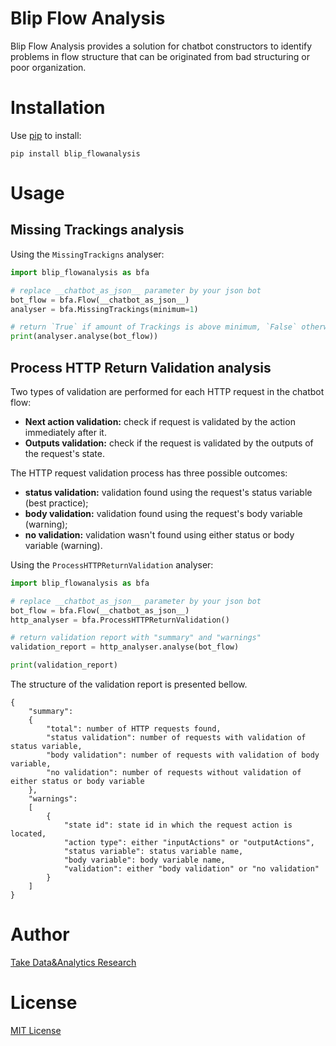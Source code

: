 # Blip Flow Analysis
Blip Flow Analysis provides a solution for chatbot constructors to identify problems in flow structure 
that can be originated from bad structuring or poor organization.

# Installation
Use [pip](https://pip.pypa.io/en/stable/) to install:

```shell script
pip install blip_flowanalysis
```

# Usage

## Missing Trackings analysis

Using the `MissingTrackigns` analyser:

```python
import blip_flowanalysis as bfa

# replace __chatbot_as_json__ parameter by your json bot
bot_flow = bfa.Flow(__chatbot_as_json__)
analyser = bfa.MissingTrackings(minimum=1)

# return `True` if amount of Trackings is above minimum, `False` otherwise
print(analyser.analyse(bot_flow)) 
```

## Process HTTP Return Validation analysis

Two types of validation are performed for each HTTP request in the chatbot flow:
 - **Next action validation:** check if request is validated by the action immediately after it.
 - **Outputs validation:** check if the request is validated by the outputs of the request's state.

The HTTP request validation process has three possible outcomes:
 - **status validation:** validation found using the request's status variable (best practice);
 - **body validation:** validation found using the request's body variable (warning);
 - **no validation:** validation wasn't found using either status or body variable (warning).

Using the `ProcessHTTPReturnValidation` analyser:

```python
import blip_flowanalysis as bfa

# replace __chatbot_as_json__ parameter by your json bot
bot_flow = bfa.Flow(__chatbot_as_json__)
http_analyser = bfa.ProcessHTTPReturnValidation()

# return validation report with "summary" and "warnings"
validation_report = http_analyser.analyse(bot_flow)

print(validation_report)
```

The structure of the validation report is presented bellow.

```
{
    "summary":
    {
        "total": number of HTTP requests found,
        "status validation": number of requests with validation of status variable,
        "body validation": number of requests with validation of body variable,
        "no validation": number of requests without validation of either status or body variable
    },
    "warnings":
    [
        {
            "state id": state id in which the request action is located,
            "action type": either "inputActions" or "outputActions",
            "status variable": status variable name,
            "body variable": body variable name,
            "validation": either "body validation" or "no validation"
        }
    ]
}
```

# Author
[Take Data&Analytics Research](anaytics.dar@take.net)

# License
[MIT License](LICENSE)